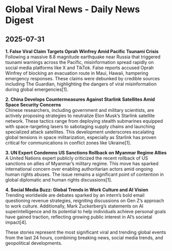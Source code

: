 # Global Viral News - Daily News Digest  
## 2025-07-31

**1. False Viral Claim Targets Oprah Winfrey Amid Pacific Tsunami Crisis**  
Following a massive 8.8 magnitude earthquake near Russia that triggered tsunami warnings across the Pacific, misinformation spread rapidly on social media platforms like X and TikTok. False reports accused Oprah Winfrey of blocking an evacuation route in Maui, Hawaii, hampering emergency responses. These claims were debunked by credible sources including The Guardian, highlighting the dangers of viral misinformation during global emergencies[1].

**2. China Develops Countermeasures Against Starlink Satellites Amid Space Security Concerns**  
Chinese researchers, including government and military scientists, are actively proposing strategies to neutralize Elon Musk’s Starlink satellite network. These tactics range from deploying stealth submarines equipped with space-targeting lasers to sabotaging supply chains and launching specialized attack satellites. This development underscores escalating global tensions in space militarization, especially as Starlink has proven critical for communications in conflict zones like Ukraine[1].

**3. UN Expert Condemns US Sanctions Rollback on Myanmar Regime Allies**  
A United Nations expert publicly criticized the recent rollback of US sanctions on allies of Myanmar’s military regime. This move has sparked international concern over enabling authoritarian actors amid ongoing human rights abuses. The issue remains a significant point of contention in global diplomatic and human rights discussions[1].

**4. Social Media Buzz: Global Trends in Work Culture and AI Vision**  
Trending worldwide are debates sparked by an intern’s bold email questioning revenue strategies, reigniting discussions on Gen Z’s approach to work culture. Additionally, Mark Zuckerberg’s statements on AI superintelligence and its potential to help individuals achieve personal goals have gained traction, reflecting growing public interest in AI’s societal impact[4].

These stories represent the most significant viral and trending global events from the last 24 hours, combining breaking news, social media trends, and geopolitical developments.